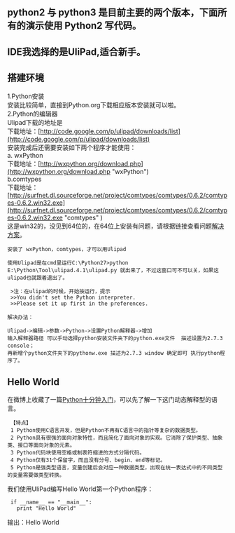 ## python2 与 python3 是目前主要的两个版本，下面所有的演示使用 Python2 写代码。

## IDE我选择的是UliPad,适合新手。  

## 搭建环境  
1.Python安装  
安装比较简单，直接到Python.org下载相应版本安装就可以啦。  
2.Python的编辑器    
   Ulipad下载的地址是       
   下载地址：[http://code.google.com/p/ulipad/downloads/list](http://code.google.com/p/ulipad/downloads/list)       
   安装完成后还需要安装如下两个程序才能使用：      
    a. wxPython     
    下载地址：[http://wxpython.org/download.php](http://wxpython.org/download.php "wxPython")   
    b.comtypes  
    下载地址：[http://surfnet.dl.sourceforge.net/project/comtypes/comtypes/0.6.2/comtypes-0.6.2.win32.exe](http://surfnet.dl.sourceforge.net/project/comtypes/comtypes/0.6.2/comtypes-0.6.2.win32.exe "comtypes" )    
    这是win32的，没见到64位的，在64位上安装有问题，请根据链接查看问题[解决方案](http://leweibo.blog.163.com/blog/static/179800089201212755229495/ )。    

    安装了 wxPython，comtypes，才可以用Ulipad    

    使用Ulipad是在cmd里运行C:\Python27>python E:\Python\Tool\ulipad.4.1\ulipad.py 就出来了，不过这窗口可不可以关，如果这ulipad也就跟着退出了。  

     >注：在ulipad的时候，开始按运行，提示   
     >>You didn't set the Python interpreter.      
     >>Please set it up first in the preferences.      

    解决办法：  

    Ulipad->编辑->参数->Python->设置Python解释器->增加  
    输入解释器路径 可以手动选择python安装文件夹下的python.exe文件  描述设置为2.7.3 console；  
    再新增个python文件夹下的pythonw.exe 描述为2.7.3 window 确定即可 执行python程序了。  
 
## Hello World
在微博上收藏了一篇[Python十分钟入门](http://blog.jobbole.com/23425/ )，可以先了解一下这门动态解释型的语言。

     【特点】  
     1 Python使用C语言开发，但是Python不再有C语言中的指针等复杂的数据类型。  
     2 Python具有很强的面向对象特性，而且简化了面向对象的实现。它消除了保护类型、抽象类、接口等面向对象的元素。  
     3 Python代码块使用空格或制表符缩进的方式分隔代码。  
     4 Python仅有31个保留字，而且没有分号、begin、end等标记。  
     5 Python是强类型语言，变量创建后会对应一种数据类型，出现在统一表达式中的不同类型的变量需要做类型转换。  

   我们使用UliPad编写Hello World第一个Python程序：
   
     if __name__ == "__main__":	
	   print "Hello World"
	  
输出：Hello World
